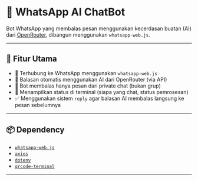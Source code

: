 # 🤖 WhatsApp AI ChatBot

Bot WhatsApp yang membalas pesan menggunakan kecerdasan buatan (AI) dari [OpenRouter](https://openrouter.ai), dibangun menggunakan `whatsapp-web.js`.

---

## 🔧 Fitur Utama

- 🔌 Terhubung ke WhatsApp menggunakan `whatsapp-web.js`
- 🧠 Balasan otomatis menggunakan AI dari OpenRouter (via API)
- 💬 Bot membalas hanya pesan dari private chat (bukan grup)
- 📎 Menampilkan status di terminal (siapa yang chat, status pemrosesan)
- ✅ Menggunakan sistem `reply` agar balasan AI membalas langsung ke pesan sebelumnya

---

## 📦 Dependency

- [`whatsapp-web.js`](https://github.com/pedroslopez/whatsapp-web.js)
- [`axios`](https://axios-http.com/)
- [`dotenv`](https://www.npmjs.com/package/dotenv)
- [`qrcode-terminal`](https://www.npmjs.com/package/qrcode-terminal)

---
